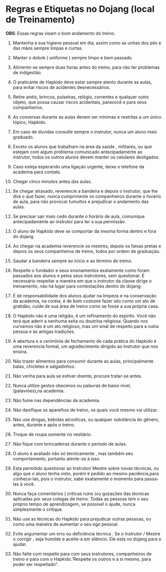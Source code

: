 # Regras e Etiquetas no Dojang (local de Treinamento)

**OBS**: Essas regras visam o bom andamento do treino.

1.  Mantenha a sua higiene pessoal em dia, assim como as unhas dos pés e
    das mãos sempre limpas e curtas.

2.  Manter o dobok ( uniforme ) sempre limpo e bem passado.

3.  Alimente-se sempre duas horas antes do treino, para não ter
    problemas de indigestão.

4.  O praticante de Hapkido deve estar sempre atento durante as aulas,
    para evitar riscos de acidentes desnecessários.

5.  Retire anéis, brincos, pulseiras, relógio, correntes e qualquer
    outro objeto, que possa causar riscos acidentais, paravocê e para
    seus companheiros.

6.  As conversas durante as aulas devem ser mínimas e restritas a um
    único tópico, Hapkido.

7.  Em caso de dúvidas consulte sempre o instrutor, nunca um aluno
    mais graduado.

8.  Exceto os alunos que trabalham na área da saúde , militares, ou que
    estejam com algum problema comunicado antecipadamente ao instrutor,
    todos os outros alunos devem manter os celulares desligados.

9.  Caso esteja esperando uma ligação urgente, deixe o telefone da
    academia para contato.

10. Chegar cinco minutos antes das aulas.

11. Se chegar atrasado, reverencie a bandeira e depois o instrutor, que
    lhe dirá o que fazer, nunca cumprimente os companheiros durante o
    horário de aula, para não provocar tumultos e prejudicar o andamento
    das aulas.

12. Se precisar sair mais cedo durante o horário de aula, comunique
    antecipadamente ao instrutor para ter a sua permissão.

13. O aluno de Hapkido deve se comportar da mesma forma dentro e fora do
    dojang


14.  Ao chegar na academia reverencie os mestres, depois os faixas pretas
    e depois os seus companheiros de treino, todos por ordem
    de graduação.

15.  Saudar a bandeira sempre ao início e ao término do treino.

16.  Respeite o fundador e seus ensinamentos exatamente como foram
    passados aos alunos e pelos seus instrutores, sem questionar. É
    necessário respeitar a maneira em que o instrutor da classe dirige o
    treinamento, não há lugar para contestações dentro do dojang.

17.  É de responsabilidade dos alunos ajudar na limpeza e na conservação
    da academia, na coréia, é de bom costume fazer isto como um ato de
    gratidão, cuide de sua área de treino como se fosse a sua
    própria casa.

18.  O Hapkido não é uma religião, é um refinamento do espírito. Você não
    terá que aderir a nenhuma seita ou doutrina religiosa. Quando nos
    curvamos não é um ato religioso, mas um sinal de respeito para a
    outra pessoa e às antigas tradições.

19.  A abertura e a cerimônia de fechamento de cada prática do Hapkido é
    uma reverencia formal, um agradecimento dirigido ao instrutor que
    nos ensina.

20.  Não trazer alimentos para consumir durante as aulas, principalmente
    balas, chicletes e salgadinhos.

21.  Não venha para aula se estiver doente, procure tratar-se antes.

22.  Nunca utilize gestos obscenos ou palavras de baixo nivel,
    (palavrões),na academia.

23. Não fume nas dependências da academia.

24. Não danifique os aparelhos de treino, os quais você mesmo
    vai utilizar.

25. Não use drogas, bebidas alcoólicas, ou qualquer substância do
    gênero, antes, durante e após o treino.

26. Troque de roupa somente no vestiário.

27. Não fique com brincadeiras durante o período de aulas.

28. O aluno é avaliado não só tecnicamente , mas também seu
    comportamento, portanto atente-se à isso.

29. Esta permitido questionar ao Instrutor/ Mestre sobre novas técnicas,
    ou algo que o aluno tenha visto, porém é pedido ao mesmo
    paciência,para conhece-las, pois o instrutor, sabe exatamente o
    momento para passa-las à você.

30. Nunca faça comentários ( críticas ruins )ou gozações das técnicas
    aplicadas por seus colegas de treino. Todas as pessoas tem o seu
    próprio tempo de aprendizagem, se possível o ajude, nunca
    simplesmente o critique.

31. Não use as técnicas do Hapkido para prejudicar outras pessoas, ou
    como uma maneira de aumentar o seu ego pessoal.

32. Evite argumentar um erro ou deficiência técnica . Se o Instrutor /
    Mestre o corrigir , seja humilde e aceite-a em silêncio. Ele esta no
    dojang para o ajudar.

33. Não falte com respeito para com seus instrutores, companheiros de
    treino e para com o Hapkido.‘Respeite os outros e a si mesmo, para
    poder ser respeitado”.
